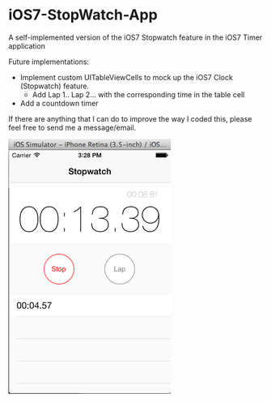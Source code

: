 iOS7-StopWatch-App
==================
A self-implemented version of the iOS7 Stopwatch feature in the iOS7 Timer application


Future implementations:
- Implement custom UITableViewCells to mock up the iOS7 Clock (Stopwatch) feature.
  - Add Lap 1.. Lap 2... with the corresponding time in the table cell
- Add a countdown timer


If there are anything that I can do to improve the way I coded this, please feel free to send me a message/email.


![ScreenShot](iOS7-Stopwatch.png)
